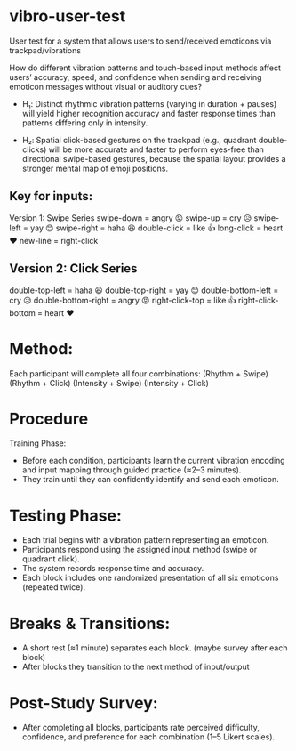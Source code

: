 # vibro-user-test
User test for a system that allows users to send/received emoticons via trackpad/vibrations

How do different vibration patterns and touch-based input methods affect users’ accuracy, speed, and confidence when sending and receiving emoticon messages without visual or auditory cues?

- H₁: Distinct rhythmic vibration patterns (varying in duration + pauses) will yield higher recognition accuracy and faster response times than patterns differing only in intensity.

- H₂: Spatial click-based gestures on the trackpad (e.g., quadrant double-clicks) will be more accurate and faster to perform eyes-free than directional swipe-based gestures, because the spatial layout provides a stronger mental map of emoji positions.

## Key for inputs:
Version 1: Swipe Series
swipe-down = angry 😡
swipe-up = cry 😥
swipe-left = yay 😊
swipe-right = haha 😆
double-click = like 👍
long-click = heart ❤️
new-line = right-click

## Version 2: Click Series
double-top-left = haha 😆
double-top-right = yay 😊
double-bottom-left = cry 😥
double-bottom-right = angry 😡
right-click-top = like 👍
right-click-bottom = heart ❤️
# Method:
Each participant will complete all four combinations:
(Rhythm + Swipe)
(Rhythm + Click)
(Intensity + Swipe)
(Intensity + Click)

# Procedure
Training Phase:
- Before each condition, participants learn the current vibration encoding and input mapping through guided practice (≈2–3 minutes).
- They train until they can confidently identify and send each emoticon.

# Testing Phase:
- Each trial begins with a vibration pattern representing an emoticon.
- Participants respond using the assigned input method (swipe or quadrant click).
- The system records response time and accuracy.
- Each block includes one randomized presentation of all six emoticons (repeated twice).

# Breaks & Transitions:
- A short rest (≈1 minute) separates each block. (maybe survey after each block)
- After blocks they transition to the next method of input/output

# Post-Study Survey:
- After completing all blocks, participants rate perceived difficulty, confidence, and preference for each combination (1–5 Likert scales).
